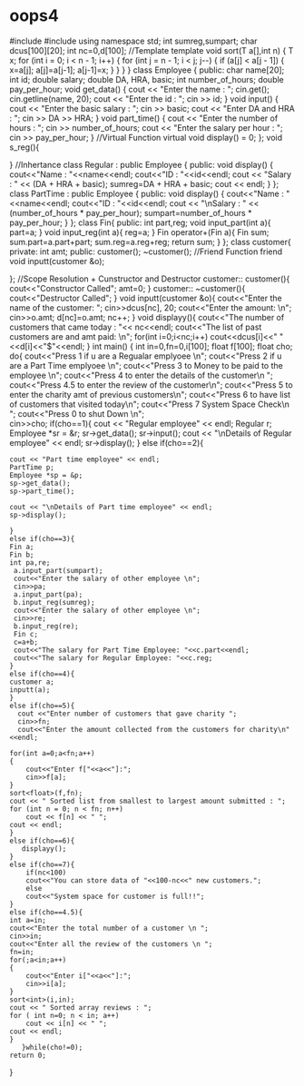 # oops4
#include <iostream>
#include <cstring>
using namespace std;
int sumreg,sumpart;
char dcus[100][20];
int nc=0,d[100];
//Template
template <class T>
void sort(T a[],int n)
{
    T x;
    for (int i = 0; i < n - 1; i++)
    {
        for (int j = n - 1; i < j; j--)
        {
            if (a[j] < a[j - 1])
            {
                x=a[j];
                a[j]=a[j-1];
                a[j-1]=x;
            }
        }
    }
}
class Employee
{
public:
    char name[20];
    int id;
    double salary;
    double DA, HRA, basic;
    int number_of_hours;
    double pay_per_hour;
    void get_data()
    {
        cout << "Enter the name : ";
        cin.get();
        cin.getline(name, 20);
        cout << "Enter the id : ";
        cin >> id;
    }
    void input()
    {
        cout << "Enter the basic salary : ";
        cin >> basic;
        cout << "Enter DA and HRA : ";
        cin >> DA >> HRA;
    }
    void part_time()
    {
        cout << "Enter the number of hours : ";
        cin >> number_of_hours;
        cout << "Enter the salary per hour : ";
        cin >> pay_per_hour;
    }
    //Virtual Function
    virtual void display() = 0;
};
void s_reg(){
    
}
//Inhertance
class Regular : public Employee
{
public:
    void display()
    {
        cout<<"Name : "<<name<<endl;
        cout<<"ID : "<<id<<endl;
        cout << "Salary : " << (DA + HRA + basic);
        sumreg=DA + HRA + basic;
        cout << endl;
    }
};
class PartTime : public Employee
{
public:
    void display()
    {
        cout<<"Name : "<<name<<endl;
        cout<<"ID : "<<id<<endl;
        cout << "\nSalary : " << (number_of_hours * pay_per_hour);
        sumpart=number_of_hours * pay_per_hour;
    }
};
class Fin{
    public:
    int part,reg;
    void input_part(int a){
    part=a;
    }
 void input_reg(int a){
    reg=a;
    }
    Fin operator+(Fin a){
        Fin sum;
        sum.part=a.part+part;
        sum.reg=a.reg+reg;
        return sum;
    }
};
 class customer{
    private:
    int amt;
    public:
   customer();
   ~customer();
   //Friend Function
    friend void inputt(customer &o);
    
 };
 //Scope Resolution + Cunstructor and Destructor
 customer:: customer(){
        cout<<"Constructor Called";
        amt=0;
    }
 customer:: ~customer(){
        cout<<"Destructor Called";
    }
 void inputt(customer &o){
    cout<<"Enter the name of the customer: ";
    cin>>dcus[nc], 20;
    cout<<"Enter the amount: \n";
    cin>>o.amt;
    d[nc]=o.amt;
    nc++;
 }
 void displayy(){
    cout<<"The number of customers that came today : "<< nc<<endl;
    cout<<"The list of past customers are and amt paid: \n";
    for(int i=0;i<nc;i++)
    cout<<dcus[i]<<" "<<d[i]<<"$"<<endl;
 }
int main()
{
    int in=0,fn=0,i[100];
    float f[100];
    float cho;
    do{
    cout<<"Press 1 if u are a Regualar emplyoee \n";
    cout<<"Press 2 if u are a Part Time emplyoee \n";
    cout<<"Press 3 to Money to be paid to the employee \n";
    cout<<"Press 4 to enter the details of the customer\n ";
    cout<<"Press 4.5 to enter the review of the customer\n";
    cout<<"Press 5 to enter the charity amt of previous customers\n";
    cout<<"Press 6 to have list of customers that visited today\n";
    cout<<"Press 7 System Space Check\n ";
    cout<<"Press 0 to shut Down \n";    
    cin>>cho;
    if(cho==1){
    cout << "Regular employee" << endl;
    Regular r;
    Employee *sr = &r;
    sr->get_data();
    sr->input();
    cout << "\nDetails of Regular employee" << endl;
    sr->display();
    }
    else if(cho==2){
    
    cout << "Part time employee" << endl;
    PartTime p;
    Employee *sp = &p;
    sp->get_data();
    sp->part_time();
    
    cout << "\nDetails of Part time employee" << endl;
    sp->display();
    
    }
    else if(cho==3){
    Fin a;
    Fin b;
    int pa,re;
     a.input_part(sumpart);
     cout<<"Enter the salary of other employee \n";
     cin>>pa;
     a.input_part(pa);
     b.input_reg(sumreg);
     cout<<"Enter the salary of other employee \n";
     cin>>re;
     b.input_reg(re);
     Fin c;
     c=a+b;
     cout<<"The salary for Part Time Employee: "<<c.part<<endl;
     cout<<"The salary for Regular Employee: "<<c.reg;
    }
    else if(cho==4){
    customer a;
    inputt(a);
    }
    else if(cho==5){
      cout <<"Enter number of customers that gave charity ";
      cin>>fn;
      cout<<"Enter the amount collected from the customers for charity\n"<<endl;
      
    for(int a=0;a<fn;a++)
    {
        cout<<"Enter f["<<a<<"]:";
        cin>>f[a];
    }
    sort<float>(f,fn);
    cout << " Sorted list from smallest to largest amount submitted : ";
    for (int n = 0; n < fn; n++)
        cout << f[n] << " ";
    cout << endl;
    }
    else if(cho==6){
       displayy();
    }
    else if(cho==7){
        if(nc<100)
        cout<<"You can store data of "<<100-nc<<" new customers.";
        else
        cout<<"System space for customer is full!!";
    }
    else if(cho==4.5){
    int a=in; 
    cout<<"Enter the total number of a customer \n ";
    cin>>in;
    cout<<"Enter all the review of the customers \n ";
    fn=in; 
    for(;a<in;a++)
    {
        cout<<"Enter i["<<a<<"]:";      
        cin>>i[a];
    }
    sort<int>(i,in);
    cout << " Sorted array reviews : ";
    for ( int n=0; n < in; a++)
        cout << i[n] << " ";
    cout << endl;
    }
       }while(cho!=0);
    return 0;
}
